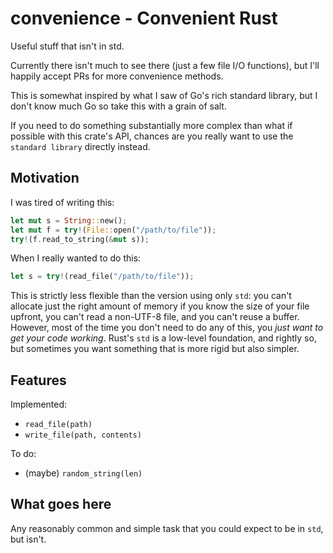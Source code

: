 # convenience - Convenient Rust

Useful stuff that isn't in std.

Currently there isn't much to see there (just a few file I/O functions), but
I'll happily accept PRs for more convenience methods.

This is somewhat inspired by what I saw of Go's rich standard library, but I
don't know much Go so take this with a grain of salt.

If you need to do something substantially more complex than what if possible
with this crate's API, chances are you really want to use the `standard library`
directly instead.

## Motivation

I was tired of writing this:

```rust
let mut s = String::new();
let mut f = try!(File::open("/path/to/file"));
try!(f.read_to_string(&mut s));
```

When I really wanted to do this:

```rust
let s = try!(read_file("/path/to/file"));
```

This is strictly less flexible than the version using only `std`: you can't
allocate just the right amount of memory if you know the size of your file
upfront, you can't read a non-UTF-8 file, and you can't reuse a buffer. However,
most of the time you don't need to do any of this, you _just want to get your
code working_. Rust's `std` is a low-level foundation, and rightly so, but
sometimes you want something that is more rigid but also simpler.

## Features

Implemented:

- `read_file(path)`
- `write_file(path, contents)`

To do:

- (maybe) `random_string(len)`

## What goes here

Any reasonably common and simple task that you could expect to be in `std`, but
isn't.
